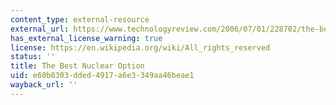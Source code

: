 ```yaml
---
content_type: external-resource
external_url: https://www.technologyreview.com/2006/07/01/228702/the-best-nuclear-option/
has_external_license_warning: true
license: https://en.wikipedia.org/wiki/All_rights_reserved
status: ''
title: The Best Nuclear Option
uid: e60b0303-dded-4917-a6e3-349aa46beae1
wayback_url: ''
---
```

